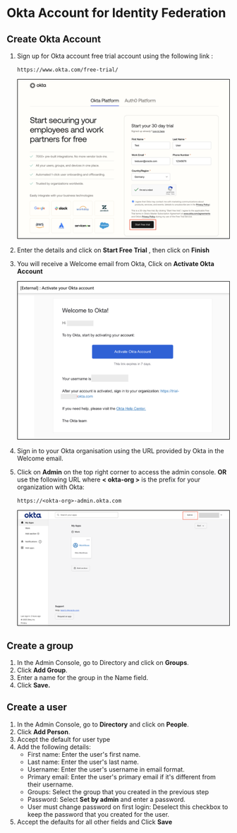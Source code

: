 # Okta Account for Identity Federation


## Create Okta Account

1. Sign up for Okta account free trial account using the following link : 

    ```
    https://www.okta.com/free-trial/
    ``` 

    <img src= "images/okta-signup.png" alt="Okta1" style="border: 1px solid black;">

2. Enter the details and click on **Start Free Trial** , then click on **Finish**

3. You will receive a Welcome email from Okta, Click on **Activate Okta Account**

    <img src= "images/welcomeokta.png" alt="Okta1" style="border: 1px solid black;">

4. Sign in to your Okta organisation using the URL provided by Okta in the Welcome email.

5. Click on **Admin** on the top right corner to access the admin console. **OR** use the following URL where **< okta-org >** is the prefix for your organization with Okta:

    ```
    https://<okta-org>-admin.okta.com
    ```

    <img src= "images/okta1.png" alt="Okta1" style="border: 1px solid black;">

## Create a group

1. In the Admin Console, go to Directory and click on **Groups**.
2. Click **Add Group**.
3. Enter a name for the group in the Name field.
4. Click **Save.**

## Create a user

1. In the Admin Console, go to **Directory** and click on **People**.
2. Click **Add Person**.
3. Accept the default for user type
4. Add the following details:
    * First name: Enter the user's first name.
    * Last name: Enter the user's last name.
    * Username: Enter the user's username in email format.
    * Primary email: Enter the user's primary email if it's different from their username.
    * Groups: Select the group that you created in the previous step
    * Password: Select **Set by admin** and enter a password.
    * User must change password on first login: Deselect this checkbox to keep the password that you created for the user.
5. Accept the defaults for all other fields and Click **Save**

